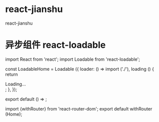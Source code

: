 # react-jianshu
react-jianshu


# 异步组件 react-loadable

import React from 'react';
import Loadable from 'react-loadable';

const LoadableHome = Loadable ({
  loader: () => import ('./'),
  loading () {
    return <div>Loading...</div>;
  },
});

export default () => <LoadableHome />;

import {withRouter} from 'react-router-dom';
export default withRouter (Home);

